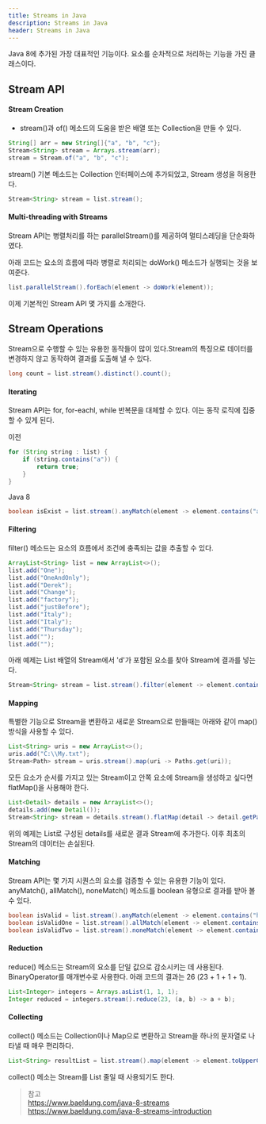 ```yaml
---
title: Streams in Java
description: Streams in Java
header: Streams in Java
---
```


Java 8에 추가된 가장 대표적인 기능이다. 요소를 순차적으로 처리하는 기능을 가진 클래스이다.

## Stream API

#### Stream Creation
- stream()과 of() 메소드의 도움을 받은 배열 또는 Collection을 만들 수 있다.

```java
String[] arr = new String[]{"a", "b", "c"};
Stream<String> stream = Arrays.stream(arr);
stream = Stream.of("a", "b", "c");
```

stream() 기본 메소드는 Collection 인터페이스에 추가되었고, Stream<T> 생성을 허용한다.

```java
Stream<String> stream = list.stream();
```

#### Multi-threading with Streams

Stream API는 병렬처리를 하는 parallelStream()를 제공하여 멀티스레딩을 단순화하였다.

아래 코드는 요소의 흐름에 따라 병렬로 처리되는 doWork() 메소드가 실행되는 것을 보여준다.

```java
list.parallelStream().forEach(element -> doWork(element));
```

이제 기본적인 Stream API 몇 가지를 소개한다.


## Stream Operations

Stream으로 수행할 수 있는 유용한 동작들이 많이 있다.Stream의 특징으로 데이터를 변경하지 않고 동작하여 결과를 도출해 낼 수 있다.

```java
long count = list.stream().distinct().count();
```

#### Iterating

Stream API는 for, for-eachl, while 반복문을 대체할 수 있다. 이는 동작 로직에 집중할 수 있게 된다.

이전
```java
for (String string : list) {
    if (string.contains("a")) {
        return true;
    }
}
```

Java 8
```java
boolean isExist = list.stream().anyMatch(element -> element.contains("a"));
```

#### Filtering

filter() 메소드는 요소의 흐름에서 조건에 충족되는 값을 추출할 수 있다.

```java
ArrayList<String> list = new ArrayList<>();
list.add("One");
list.add("OneAndOnly");
list.add("Derek");
list.add("Change");
list.add("factory");
list.add("justBefore");
list.add("Italy");
list.add("Italy");
list.add("Thursday");
list.add("");
list.add("");
```

아래 예제는 List<String> 배열의 Stream에서 'd'가 포함된 요소를 찾아 Stream<String>에 결과를 넣는다.

```java
Stream<String> stream = list.stream().filter(element -> element.contains("d"));
```

#### Mapping

특별한 기능으로 Stream을 변환하고 새로운 Stream으로 만들때는 아래와 같이 map() 방식을 사용할 수 있다.

```java
List<String> uris = new ArrayList<>();
uris.add("C:\\My.txt");
Stream<Path> stream = uris.stream().map(uri -> Paths.get(uri));
```

모든 요소가 순서를 가지고 있는 Stream이고 안쪽 요소에 Stream을 생성하고 싶다면 flatMap()을 사용해야 한다.

```java
List<Detail> details = new ArrayList<>();
details.add(new Detail());
Stream<String> stream = details.stream().flatMap(detail -> detail.getParts().stream());
```

위의 예제는 List<Detail>로 구성된 details를 새로운 결과 Stream에 추가한다. 이후 최초의 Stream<Detail>의 데이터는 손실된다.

#### Matching

Stream API는 몇 가지 시퀀스의 요소를 검증할 수 있는 유용한 기능이 있다.
anyMatch(), allMatch(), noneMatch() 메소드를 boolean 유형으로 결과를 받아 볼 수 있다.

```java
boolean isValid = list.stream().anyMatch(element -> element.contains("h")); // true
boolean isValidOne = list.stream().allMatch(element -> element.contains("h")); // false
boolean isValidTwo = list.stream().noneMatch(element -> element.contains("h")); // false
```

#### Reduction

reduce() 메소드는 Stream의 요소를 단일 값으로 감소시키는 데 사용된다. BinaryOperator를 매개변수로 사용한다.
아래 코드의 결과는 26 (23 + 1 + 1 + 1).

```java
List<Integer> integers = Arrays.asList(1, 1, 1);
Integer reduced = integers.stream().reduce(23, (a, b) -> a + b);
```

#### Collecting

collect() 메소드는 Collection이나 Map으로 변환하고 Stream을 하나의 문자열로 나타낼 때 매우 편리하다.

```java
List<String> resultList = list.stream().map(element -> element.toUpperCase()).collect(Collectors.toList());
```

collect() 메소는 Stream<List>를 List<String> 줄일 때 사용되기도 한다.

> 참고<br/>
> https://www.baeldung.com/java-8-streams
> https://www.baeldung.com/java-8-streams-introduction